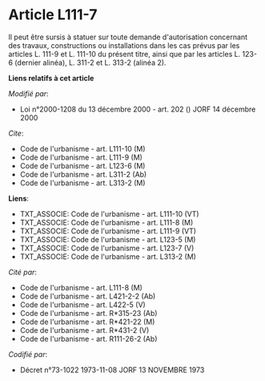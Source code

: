 # Article L111-7

Il peut être sursis à statuer sur toute demande d'autorisation concernant des travaux, constructions ou installations dans
les cas prévus par les articles L. 111-9 et L. 111-10 du présent titre, ainsi que par les articles L. 123-6 (dernier alinéa),
L. 311-2 et L. 313-2 (alinéa 2).

**Liens relatifs à cet article**

_Modifié par_:

  - Loi n°2000-1208 du 13 décembre 2000 - art. 202 () JORF 14 décembre 2000

_Cite_:

  - Code de l'urbanisme - art. L111-10 (M)
  - Code de l'urbanisme - art. L111-9 (M)
  - Code de l'urbanisme - art. L123-6 (M)
  - Code de l'urbanisme - art. L311-2 (Ab)
  - Code de l'urbanisme - art. L313-2 (M)

**Liens**:

  - TXT_ASSOCIE: Code de l'urbanisme - art. L111-10 (VT)
  - TXT_ASSOCIE: Code de l'urbanisme - art. L111-8 (M)
  - TXT_ASSOCIE: Code de l'urbanisme - art. L111-9 (VT)
  - TXT_ASSOCIE: Code de l'urbanisme - art. L123-5 (M)
  - TXT_ASSOCIE: Code de l'urbanisme - art. L123-7 (V)
  - TXT_ASSOCIE: Code de l'urbanisme - art. L313-2 (M)

_Cité par_:

  - Code de l'urbanisme - art. L111-8 (M)
  - Code de l'urbanisme - art. L421-2-2 (Ab)
  - Code de l'urbanisme - art. L422-5 (V)
  - Code de l'urbanisme - art. R*315-23 (Ab)
  - Code de l'urbanisme - art. R*421-22 (M)
  - Code de l'urbanisme - art. R*431-2 (V)
  - Code de l'urbanisme - art. R111-26-2 (Ab)

_Codifié par_:

  - Décret n°73-1022 1973-11-08 JORF 13 NOVEMBRE 1973
